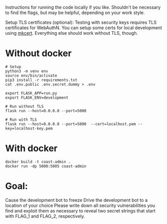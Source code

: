 Instructions for running the code locally if you like. Shouldn't be necessary to find the flags, but may be helpful, depending on your work style. 

Setup TLS certificates (optional): 
Testing with security keys requires TLS certificates for WebAuthN. You can setup some certs for local development using [mkcert](https://github.com/FiloSottile/mkcert). Everything else should work without TLS, though. 

# Without docker
```
# Setup
python3 -m venv env
source env/bin/activate
pip3 install -r requirements.txt
cat .env.public .env.secret.dummy > .env

export FLASK_APP=run.py 
export FLASK_ENV=development 

# Run without TLS
flask run --host=0.0.0.0 --port=5000

# Run with TLS
flask run --host=0.0.0.0 --port=5000  --cert=localhost.pem --key=localhost-key.pem
```

# With docker
```
docker build -t coast-admin .
docker run -dp 5000:5005 coast-admin
```
# Goal:
Cause the development bot to freeze
Drive the development bot to a location of your choice
Please write down all security vulnerabilities you find and exploit them as necessary to reveal two secret strings that start with FLAG_1 and FLAG_2, respectively.
